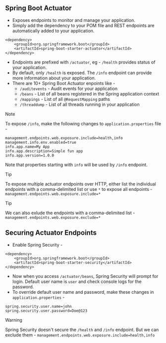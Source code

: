 ## Spring Boot Actuator
- Exposes endpoints to monitor and manage your application.
- Simply add the dependency to your POM file and REST endpoints are automatically added to your application.
```
<dependency>
    <groupId>org.springframework.boot</groupId>
    <artifactId>spring-boot-starter-actuator</artifactId>
</dependency>
```
- Endpoints are prefixed with `/actuator`, eg - `/health` provides status of your application.
- By default, only `/health` is exposed. The `/info` endpoint can provide more information about your application.
- There are 10+ Spring Boot Actuator enpoints like -
    - `/auditevents` - Audit events for your application
    - `/beans` - List of all beans registered in the Spring application context
    - `/mappings` - List of all `@RequestMapping` paths
    - `/threaddump` - List of all threads running in your application

> [!NOTE]
> To expose `/info`, make the following changes to `application.properties` file -
> ```
> management.endpoints.web.exposure.include=health,info
> management.info.env.enabled=true
> info.app.name=My App
> info.app.description=Simple fun app
> info.app.version=1.0.0
> ```
> Note that properties starting with `info` will be used by `/info` endpoint.

> [!TIP]
> To expose multiple actuator endpoints over HTTP, either list the individual endpoints with a comma-delimited list or use `*` to expose all endpoints -
> `management.endpoints.web.exposure.include=*` 

>[!TIP]
> We can also exlude the endpoints with a comma-delimited list -
> `management.endpoints.web.exposure.exclude=*` 

## Securing Actuator Endpoints
- Enable Spring Security -
```
<dependency>
    <groupId>org.springframework.boot</groupId>
    <artifactId>spring-boot-starter-security</artifactId>
</dependency>
```
- Now when you access `/actuator/beans`, Spring Security will prompt for login. Default user name is `user` and check console logs for the password.
- To override default user name and password, make these changes in `application.properties` -
```
spring.security.user.name=john
spring.security.user.password=Doe@123
```

> [!WARNING]
> Spring Security doesn't secure the `/health` and `/info` endpoint. But we can exclude them -
> `management.endpoints.web.exposure.include=health,info`

